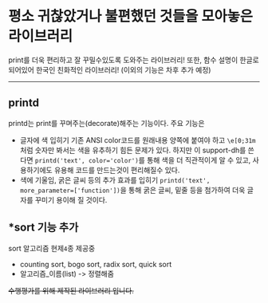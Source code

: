 # 평소 귀찮았거나 불편했던 것들을 모아놓은 라이브러리
print를 더욱 편리하고 잘 꾸밀수있도록 도와주는 라이브러리!
또한, 함수 설명이 한글로 되어있어 한국인 친화적인 라이브러리!
(이외의 기능은 차후 추가 예정)

---

## printd
printd는 print를 꾸며주는(decorate)해주는 기능이다. 주요 기능은
- 글자에 색 입히기
기존 ANSI color코드를 원래내용 양쪽에 붙여야 하고 `\e[0;31m`처럼 숫자만 봐서는 색을 유추하기 힘든 문제가 있다.
하지만 이 support-dh를 쓴다면 
`printd('text', color='color')`를 통해 색을 더 직관적이게 알 수 있고, 사용하기에도 유용해 코드를 만드는것이 편리해질수 있다.
- 색에 기울임, 굵은 글씨 등의 추가 효과를 입히기
    `printd('text', more_parameter=['function'])`을 통해 굵은 글씨, 밑줄 등을 첨가하여 더욱 글자를 꾸미기 용이해 질 것이다.

## \*sort 기능 추가
sort 알고리즘 현제`4`종 제공중
- counting sort, bogo sort, radix sort, quick sort
- 알고리즘_이름(list) -> 정렬해줌



~~수행평가를 위해 제작된 라이브러리 입니다.~~